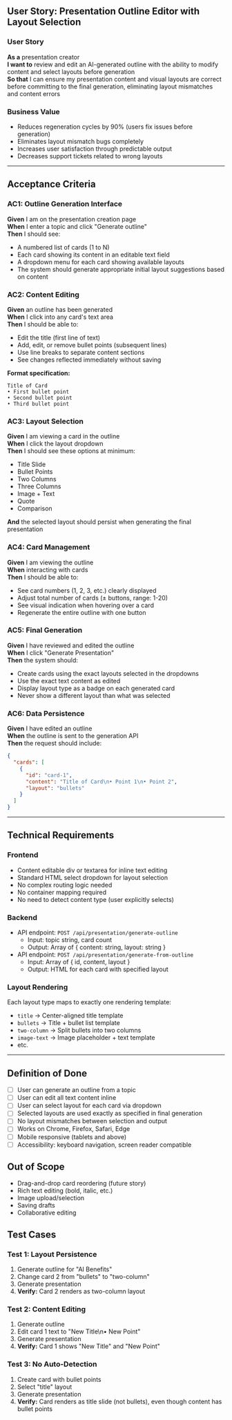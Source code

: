 ## User Story: Presentation Outline Editor with Layout Selection

### User Story
**As a** presentation creator  
**I want to** review and edit an AI-generated outline with the ability to modify content and select layouts before generation  
**So that** I can ensure my presentation content and visual layouts are correct before committing to the final generation, eliminating layout mismatches and content errors

### Business Value
- Reduces regeneration cycles by 90% (users fix issues before generation)
- Eliminates layout mismatch bugs completely
- Increases user satisfaction through predictable output
- Decreases support tickets related to wrong layouts

---

## Acceptance Criteria

### AC1: Outline Generation Interface
**Given** I am on the presentation creation page  
**When** I enter a topic and click "Generate outline"  
**Then** I should see:
- A numbered list of cards (1 to N)
- Each card showing its content in an editable text field
- A dropdown menu for each card showing available layouts
- The system should generate appropriate initial layout suggestions based on content

### AC2: Content Editing
**Given** an outline has been generated  
**When** I click into any card's text area  
**Then** I should be able to:
- Edit the title (first line of text)
- Add, edit, or remove bullet points (subsequent lines)
- Use line breaks to separate content sections
- See changes reflected immediately without saving

**Format specification:**
```
Title of Card
• First bullet point
• Second bullet point
• Third bullet point
```

### AC3: Layout Selection
**Given** I am viewing a card in the outline  
**When** I click the layout dropdown  
**Then** I should see these options at minimum:
- Title Slide
- Bullet Points
- Two Columns
- Three Columns
- Image + Text
- Quote
- Comparison

**And** the selected layout should persist when generating the final presentation

### AC4: Card Management
**Given** I am viewing the outline  
**When** interacting with cards  
**Then** I should be able to:
- See card numbers (1, 2, 3, etc.) clearly displayed
- Adjust total number of cards (± buttons, range: 1-20)
- See visual indication when hovering over a card
- Regenerate the entire outline with one button

### AC5: Final Generation
**Given** I have reviewed and edited the outline  
**When** I click "Generate Presentation"  
**Then** the system should:
- Create cards using the exact layouts selected in the dropdowns
- Use the exact text content as edited
- Display layout type as a badge on each generated card
- Never show a different layout than what was selected

### AC6: Data Persistence
**Given** I have edited an outline  
**When** the outline is sent to the generation API  
**Then** the request should include:
```json
{
  "cards": [
    {
      "id": "card-1",
      "content": "Title of Card\n• Point 1\n• Point 2",
      "layout": "bullets"
    }
  ]
}
```

---

## Technical Requirements

### Frontend
- Content editable div or textarea for inline text editing
- Standard HTML select dropdown for layout selection
- No complex routing logic needed
- No container mapping required
- No need to detect content type (user explicitly selects)

### Backend
- API endpoint: `POST /api/presentation/generate-outline`
  - Input: topic string, card count
  - Output: Array of { content: string, layout: string }
- API endpoint: `POST /api/presentation/generate-from-outline`
  - Input: Array of { id, content, layout }
  - Output: HTML for each card with specified layout

### Layout Rendering
Each layout type maps to exactly one rendering template:
- `title` → Center-aligned title template
- `bullets` → Title + bullet list template
- `two-column` → Split bullets into two columns
- `image-text` → Image placeholder + text template
- etc.

---

## Definition of Done
- [ ] User can generate an outline from a topic
- [ ] User can edit all text content inline
- [ ] User can select layout for each card via dropdown
- [ ] Selected layouts are used exactly as specified in final generation
- [ ] No layout mismatches between selection and output
- [ ] Works on Chrome, Firefox, Safari, Edge
- [ ] Mobile responsive (tablets and above)
- [ ] Accessibility: keyboard navigation, screen reader compatible

## Out of Scope
- Drag-and-drop card reordering (future story)
- Rich text editing (bold, italic, etc.)
- Image upload/selection
- Saving drafts
- Collaborative editing

## Test Cases

### Test 1: Layout Persistence
1. Generate outline for "AI Benefits"
2. Change card 2 from "bullets" to "two-column"
3. Generate presentation
4. **Verify:** Card 2 renders as two-column layout

### Test 2: Content Editing
1. Generate outline
2. Edit card 1 text to "New Title\n• New Point"
3. Generate presentation
4. **Verify:** Card 1 shows "New Title" and "New Point"

### Test 3: No Auto-Detection
1. Create card with bullet points
2. Select "title" layout
3. Generate presentation
4. **Verify:** Card renders as title slide (not bullets), even though content has bullet points